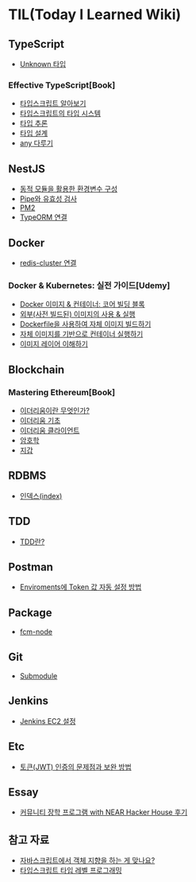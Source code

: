 # TIL(Today I Learned Wiki)

## TypeScript
- [Unknown 타입](https://github.com/ionc635/TIL/blob/main/TypeScript/Unknown%20%ED%83%80%EC%9E%85.md)

### Effective TypeScript[Book]
  - [타입스크립트 알아보기](https://github.com/ionc635/TIL/blob/main/TypeScript/Effective%20TypeScript/%ED%83%80%EC%9E%85%EC%8A%A4%ED%81%AC%EB%A6%BD%ED%8A%B8%20%EC%95%8C%EC%95%84%EB%B3%B4%EA%B8%B0.md) 
  - [타입스크립트의 타입 시스템](https://github.com/ionc635/TIL/blob/main/TypeScript/Effective%20TypeScript/%ED%83%80%EC%9E%85%EC%8A%A4%ED%81%AC%EB%A6%BD%ED%8A%B8%EC%9D%98%20%ED%83%80%EC%9E%85%20%EC%8B%9C%EC%8A%A4%ED%85%9C.md)
  - [타입 추론](https://github.com/ionc635/TIL/blob/main/TypeScript/Effective%20TypeScript/%ED%83%80%EC%9E%85%20%EC%B6%94%EB%A1%A0.md)
  - [타입 설계](https://github.com/ionc635/TIL/blob/main/TypeScript/Effective%20TypeScript/%ED%83%80%EC%9E%85%20%EC%84%A4%EA%B3%84.md)
  - [any 다루기](https://github.com/ionc635/TIL/blob/main/TypeScript/Effective%20TypeScript/any%20%EB%8B%A4%EB%A3%A8%EA%B8%B0.md)

## NestJS
- [동적 모듈을 활용한 환경변수 구성](https://github.com/ionc635/TIL/blob/main/NestJS/%EB%8F%99%EC%A0%81%20%EB%AA%A8%EB%93%88%EC%9D%84%20%ED%99%9C%EC%9A%A9%ED%95%9C%20%ED%99%98%EA%B2%BD%EB%B3%80%EC%88%98%20%EA%B5%AC%EC%84%B1.md)
- [Pipe와 유효성 검사](https://github.com/ionc635/TIL/blob/main/NestJS/Pipe%EC%99%80%20%EC%9C%A0%ED%9A%A8%EC%84%B1%20%EA%B2%80%EC%82%AC.md)
- [PM2](https://github.com/ionc635/TIL/blob/main/NestJS/PM2.md)
- [TypeORM 연결](https://github.com/ionc635/TIL/blob/main/NestJS/TypeORM%20%EC%97%B0%EA%B2%B0.md)

## Docker
  - [redis-cluster 연결](https://github.com/ionc635/TIL/blob/main/Docker/redis-cluster%20%EC%97%B0%EA%B2%B0.md)
  
### Docker & Kubernetes: 실전 가이드[Udemy]
  - [Docker 이미지 & 컨테이너: 코어 빌딩 블록](https://github.com/ionc635/TIL/blob/main/Docker/Docker%20%26%20Kubernetes:%20%EC%8B%A4%EC%A0%84%20%EA%B0%80%EC%9D%B4%EB%93%9C/Docker%20%EC%9D%B4%EB%AF%B8%EC%A7%80%20%26%20%EC%BB%A8%ED%85%8C%EC%9D%B4%EB%84%88:%20%EC%BD%94%EC%96%B4%20%EB%B9%8C%EB%94%A9%20%EB%B8%94%EB%A1%9D.md)
  - [외부(사전 빌드된) 이미지의 사용 & 실행](https://github.com/ionc635/TIL/blob/main/Docker/Docker%20%26%20Kubernetes:%20%EC%8B%A4%EC%A0%84%20%EA%B0%80%EC%9D%B4%EB%93%9C/%EC%99%B8%EB%B6%80(%EC%82%AC%EC%A0%84%20%EB%B9%8C%EB%93%9C%EB%90%9C)%20%EC%9D%B4%EB%AF%B8%EC%A7%80%EC%9D%98%20%EC%82%AC%EC%9A%A9%20%26%20%EC%8B%A4%ED%96%89.md#%EC%99%B8%EB%B6%80%EC%82%AC%EC%A0%84-%EB%B9%8C%EB%93%9C%EB%90%9C-%EC%9D%B4%EB%AF%B8%EC%A7%80%EC%9D%98-%EC%82%AC%EC%9A%A9--%EC%8B%A4%ED%96%89)
  - [Dockerfile을 사용하여 자체 이미지 빌드하기](https://github.com/ionc635/TIL/blob/main/Docker/Docker%20%26%20Kubernetes:%20%EC%8B%A4%EC%A0%84%20%EA%B0%80%EC%9D%B4%EB%93%9C/Dockerfile%EC%9D%84%20%EC%82%AC%EC%9A%A9%ED%95%98%EC%97%AC%20%EC%9E%90%EC%B2%B4%20%EC%9D%B4%EB%AF%B8%EC%A7%80%20%EB%B9%8C%EB%93%9C%ED%95%98%EA%B8%B0.md)
  - [자체 이미지를 기반으로 컨테이너 실행하기](https://github.com/ionc635/TIL/blob/main/Docker/Docker%20%26%20Kubernetes:%20%EC%8B%A4%EC%A0%84%20%EA%B0%80%EC%9D%B4%EB%93%9C/%EC%9E%90%EC%B2%B4%20%EC%9D%B4%EB%AF%B8%EC%A7%80%EB%A5%BC%20%EA%B8%B0%EB%B0%98%EC%9C%BC%EB%A1%9C%20%EC%BB%A8%ED%85%8C%EC%9D%B4%EB%84%88%20%EC%8B%A4%ED%96%89%ED%95%98%EA%B8%B0.md)
  - [이미지 레이어 이해하기](https://github.com/ionc635/TIL/blob/main/Docker/Docker%20%26%20Kubernetes:%20%EC%8B%A4%EC%A0%84%20%EA%B0%80%EC%9D%B4%EB%93%9C/%EC%9D%B4%EB%AF%B8%EC%A7%80%20%EB%A0%88%EC%9D%B4%EC%96%B4%20%EC%9D%B4%ED%95%B4%ED%95%98%EA%B8%B0.md)
  
## Blockchain
  
### Mastering Ethereum[Book]
 - [이더리움이란 무엇인가?](https://github.com/ionc635/TIL/blob/main/Blockchain/Mastering%20Ethereum/%EC%9D%B4%EB%8D%94%EB%A6%AC%EC%9B%80%EC%9D%B4%EB%9E%80%20%EB%AC%B4%EC%97%87%EC%9D%B8%EA%B0%80%3F.md)
 - [이더리움 기초](https://github.com/ionc635/TIL/blob/main/Blockchain/Mastering%20Ethereum/%EC%9D%B4%EB%8D%94%EB%A6%AC%EC%9B%80%20%EA%B8%B0%EC%B4%88.md)
 - [이더리움 클라이언트](https://github.com/ionc635/TIL/blob/main/Blockchain/Mastering%20Ethereum/%EC%9D%B4%EB%8D%94%EB%A6%AC%EC%9B%80%20%ED%81%B4%EB%9D%BC%EC%9D%B4%EC%96%B8%ED%8A%B8.md)
 - [암호학](https://github.com/ionc635/TIL/blob/main/Blockchain/Mastering%20Ethereum/%EC%95%94%ED%98%B8%ED%95%99.md)
 - [지갑](https://github.com/ionc635/TIL/blob/main/Blockchain/Mastering%20Ethereum/%EC%A7%80%EA%B0%91.md)

## RDBMS
  - [인덱스(index)](https://github.com/ionc635/TIL/blob/main/RDBMS/Index(%EC%9D%B8%EB%8D%B1%EC%8A%A4).md)

## TDD
  - [TDD란?](https://github.com/ionc635/TIL/blob/main/TDD/TDD%EB%9E%80%3F.md)   
  
## Postman
- [Enviroments에 Token 값 자동 설정 방법](https://github.com/ionc635/TIL/blob/main/Postman/Enviroments%EC%97%90%20Token%20%EA%B0%92%20%EC%9E%90%EB%8F%99%20%EC%84%A4%EC%A0%95%20%EB%B0%A9%EB%B2%95.md)

## Package
- [fcm-node](https://github.com/ionc635/TIL/blob/main/Package/fcm-node.md)

## Git
- [Submodule](https://github.com/ionc635/TIL/blob/main/Git/Submodule.md)

## Jenkins
- [Jenkins EC2 설정](https://github.com/ionc635/TIL/blob/main/Jenkins/Jenkins%20EC2%20%EC%84%A4%EC%A0%95.md)

## Etc
- [토큰(JWT) 인증의 문제점과 보완 방법](https://github.com/ionc635/TIL/blob/main/Etc/%ED%86%A0%ED%81%B0(JWT)%20%EC%9D%B8%EC%A6%9D%EC%9D%98%20%EB%AC%B8%EC%A0%9C%EC%A0%90%EA%B3%BC%20%EB%B3%B4%EC%99%84%20%EB%B0%A9%EB%B2%95.md)

## Essay
- [커뮤니티 장학 프로그램 with NEAR Hacker House 후기](https://github.com/ionc635/TIL/blob/main/Essay/%EC%BB%A4%EB%AE%A4%EB%8B%88%ED%8B%B0%20%EC%9E%A5%ED%95%99%20%ED%94%84%EB%A1%9C%EA%B7%B8%EB%9E%A8%20with%20NEAR%20Hacker%20House%20%ED%9B%84%EA%B8%B0.md)

## 참고 자료
- [자바스크립트에서 객체 지향을 하는 게 맞나요?](https://yozm.wishket.com/magazine/detail/1396/)
- [타입스크립트 타입 레벨 프로그래밍](https://velog.io/@gomjellie/You-dont-know-type)
